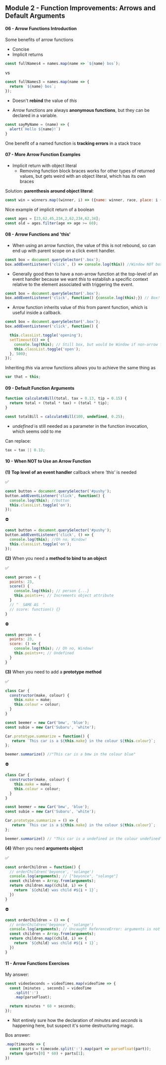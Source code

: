 ## Module 2 - Function Improvements: Arrows and Default Arguments

#### 06 - Arrow Functions Introduction

Some benefits of arrow functions
+ Concise
+ Implicit returns
```js
const fullNames4 = names.map(name => `${name} bos`);
```
vs
```js
const fullNames3 = names.map(name => {
  return `${name} bos`;
});
```
+ Doesn't __rebind__ the value of _this_

+ Arrow functions are always __anonymous functions__, but they can be declared in a variable.
```js
const sayMyName = (name) => {
  alert(`Hello ${name}!`)
}
```
One benefit of a named function is __tracking errors__ in a stack trace

#### 07 - More Arrow Function Examples
+ Implicit return with object literal
  + Removing function block braces works for other types of returned values, but gets weird with an object literal, which has its own braces

Solution: __parenthesis around object literal__:
```js
const win = winners.map((winner, i) => ({name: winner, race, place: i + 1}));
```

Nice example of implicit return of a boolean
```js
const ages = [23,62,45,234,2,62,234,62,34];
const old = ages.filter(age => age >= 60);
```

#### 08 - Arrow Functions and 'this'
+ When using an arrow function, the value of this is not rebound, so can end up with parent scope on a click event handler.

```js
const box = document.querySelector('.box');
box.addEventListener('click', () => console.log(this)) //Window NOT box!
```

+ Generally good then to have a non-arrow function at the top-level of an event handler because we want _this_ to establish a specific context relative to the element associated with triggering the event.

```js
const box = document.querySelector('.box');
box.addEventListener('click', function() {console.log(this);}) // Box!
```

+ Arrow function inherits value of _this_ from parent function, which is useful inside a callback.

```js
const box = document.querySelector('.box');
box.addEventListener('click', function() {

  this.classList.toggle('opening');
  setTimeout(() => {
    console.log(this); // Still box, but would be Window if non-arrow function! bc new context unbound to box would be created by non-arrow function
    this.classList.toggle('open');
  }, 500);
});
```

Inheriting _this_ via arrow functions allows you to achieve the same thing as
```js
var that = this;
```

#### 09 - Default Function Arguments

```js
function calculateBill(total, tax = 0.13, tip = 0.15) {
  return total + (total * tax) + (total * tip);
}

const totalBill = calculateBill(100, undefined, 0.25);
```
+ _undefined_ is still needed as a parameter in the function invocation, which seems odd to me

Can replace:

```js
tax = tax || 0.13;
```

#### 10 - When NOT to Use an Arrow Function

__(1)__ __Top level of an event handler__ callback where _'this'_ is needed

✅
```js
const button = document.querySelector('#pushy');
button.addEventListener('click', function() {
  console.log(this); //button
  this.classList.toggle('on');
});
```
⛔
```js
const button = document.querySelector('#pushy');
button.addEventListener('click', () => {
  console.log(this); //Oh no, Window!
  this.classList.toggle('on');
});
```

__(2)__ When you need a __method to bind to an object__

✅
```js
const person = {
  points: 23,
  score() {
    console.log(this); // person {...}
    this.points++; // Increments object attribute
  }
  // ^  SAME AS  ^
  // score: function() {}
}
```
⛔
```js
const person = {
  points: 23,
  score: () => {
    console.log(this); // Oh no, Window!
    this.points++; // Undefined
  }
}
```

__(3)__ When you need to add a __prototype method__

✅
```js
class Car {
  constructor(make, colour) {
    this.make = make;
    this.colour = colour;
  }
}

const beemer = new Car('bmw', 'blue');
const subie = new Car('Subaru', 'white');

Car.prototype.summarize = function() {
   return `This car is a ${this.make} in the colour ${this.colour}`;
};

beemer.summarize() //"This car is a bmw in the colour blue"
```

⛔
```js
class Car {
  constructor(make, colour) {
    this.make = make;
    this.colour = colour;
  }
}

const beemer = new Car('bmw', 'blue');
const subie = new Car('Subaru', 'white');

Car.prototype.summarize = () => {
   return `This car is a ${this.make} in the colour ${this.colour}`;
};

beemer.summarize() // "This car is a undefined in the colour undefined"
```

__(4)__ When you need __arguments object__

✅
```js
const orderChildren = function() {
  // orderChildren('beyonce', 'solange')
  console.log(arguments); // ["beyonce", "solange"]
  const children = Array.from(arguments);
  return children.map((child, i) => {
    return `${child} was child #${i + 1}`;
  })
}
```

⛔
```js
const orderChildren = () => {
  // orderChildren('beyonce', 'solange')
  console.log(arguments); // Uncaught ReferenceError: arguments is not defined
  const children = Array.from(arguments);
  return children.map((child, i) => {
    return `${child} was child #${i + 1}`;
  })
}
```
#### 11 - Arrow Functions Exercises

My answer:
```js
const videoSeconds = videoTimes.map(videoTime => {
  const [minutes , seconds] = videoTime
    .split(':')
    .map(parseFloat);

  return minutes * 60 + seconds;
});
```
+ Not entirely sure how the declaration of _minutes_ and _seconds_ is happening here, but suspect it's some destructuring magic.

Bos answer:
```js
.map(timecode => {
  const parts = timecode.split(':').map(part => parseFloat(part));
  return (parts[0] * 60) + parts[1];
})
```
